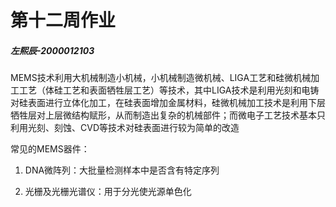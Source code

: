 # 第十二周作业



##### 左熙辰-2000012103

MEMS技术利用大机械制造小机械，小机械制造微机械、LIGA工艺和硅微机械加工工艺（体硅工艺和表面牺牲层工艺）等技术，其中LIGA技术是利用光刻和电铸对硅表面进行立体化加工，在硅表面增加金属材料，硅微机械加工技术是利用下层牺牲层对上层微结构赋形，从而制造出复杂的机械部件；而微电子工艺技术基本只利用光刻、刻蚀、CVD等技术对硅表面进行较为简单的改造

常见的MEMS器件：

1. DNA微阵列：大批量检测样本中是否含有特定序列

2. 光栅及光栅光谱仪：用于分光使光源单色化